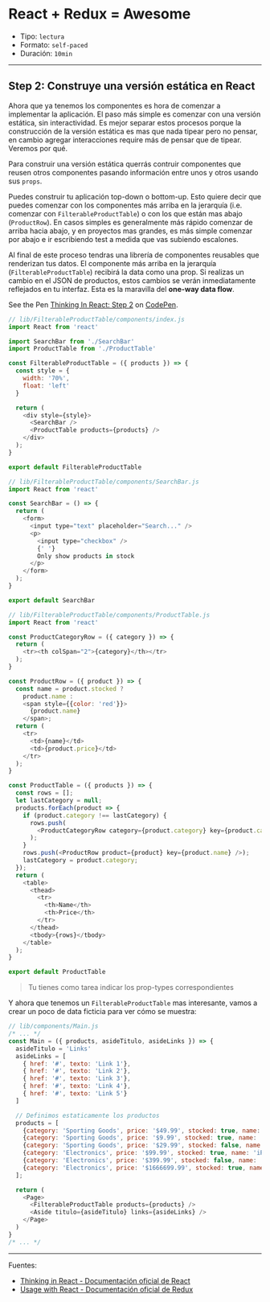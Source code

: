 # React + Redux = Awesome

* Tipo: `lectura`
* Formato: `self-paced`
* Duración: `10min`

***

## Step 2: Construye una versión estática en React

Ahora que ya tenemos los componentes es hora de comenzar a implementar la
aplicación. El paso más simple es comenzar con una versión estática, sin
interactividad. Es mejor separar estos procesos porque la construcción de la
versión estática es mas que nada tipear pero no pensar, en cambio agregar
interacciones require más de pensar que de tipear. Veremos por qué.

Para construir una versión estática querrás contruir componentes que reusen
otros componentes pasando información entre unos y otros usando sus `props`.

Puedes construir tu aplicación top-down o bottom-up. Esto quiere decir que
puedes comenzar con los componentes más arriba en la jerarquía (i.e. comenzar
  con `FilterableProductTable`) o con los que están mas abajo (`ProductRow`). En
  casos simples es generalmente más rápido comenzar de arriba hacia abajo, y en
  proyectos mas grandes, es más simple comenzar por abajo e ir escribiendo test
  a medida que vas subiendo escalones.

Al final de este proceso tendras una librería de componentes reusables que
renderizan tus datos. El componente más arriba en la jerarquía
(`FilterableProductTable`) recibirá la data como una prop. Si realizas un
cambio en el JSON de productos, estos cambios se verán inmediatamente reflejados
en tu interfaz. Esta es la maravilla del **one-way data flow**.

<p data-height="600" data-theme-id="0" data-slug-hash="vXpAgj"
data-default-tab="js" data-user="lacker" data-embed-version="2" class="codepen">
See the Pen <a href="https://codepen.io/merunga/pen/NvLbjX">Thinking In React:
Step 2</a> on <a href="http://codepen.io">CodePen</a>.</p>
<script async src="//assets.codepen.io/assets/embed/ei.js"></script>

```js
// lib/FilterableProductTable/components/index.js
import React from 'react'

import SearchBar from './SearchBar'
import ProductTable from './ProductTable'

const FilterableProductTable = ({ products }) => {
  const style = {
    width: '70%',
    float: 'left'
  }

  return (
    <div style={style}>
      <SearchBar />
      <ProductTable products={products} />
    </div>
  );
}

export default FilterableProductTable
```

```js
// lib/FilterableProductTable/components/SearchBar.js
import React from 'react'

const SearchBar = () => {
  return (
    <form>
      <input type="text" placeholder="Search..." />
      <p>
        <input type="checkbox" />
        {' '}
        Only show products in stock
      </p>
    </form>
  );
}

export default SearchBar
```

```js
// lib/FilterableProductTable/components/ProductTable.js
import React from 'react'

const ProductCategoryRow = ({ category }) => {
  return (
    <tr><th colSpan="2">{category}</th></tr>
  );
}

const ProductRow = ({ product }) => {
  const name = product.stocked ?
    product.name :
    <span style={{color: 'red'}}>
      {product.name}
    </span>;
  return (
    <tr>
      <td>{name}</td>
      <td>{product.price}</td>
    </tr>
  );
}

const ProductTable = ({ products }) => {
  const rows = [];
  let lastCategory = null;
  products.forEach(product => {
    if (product.category !== lastCategory) {
      rows.push(
        <ProductCategoryRow category={product.category} key={product.category} />
      );
    }
    rows.push(<ProductRow product={product} key={product.name} />);
    lastCategory = product.category;
  });
  return (
    <table>
      <thead>
        <tr>
          <th>Name</th>
          <th>Price</th>
        </tr>
      </thead>
      <tbody>{rows}</tbody>
    </table>
  );
}

export default ProductTable
```

> Tu tienes como tarea indicar los prop-types correspondientes

Y ahora que tenemos un `FilterableProductTable` mas interesante, vamos a crear
un poco de data ficticia para ver cómo se muestra:

```js
// lib/components/Main.js
/* ... */
const Main = ({ products, asideTitulo, asideLinks }) => {
  asideTitulo = 'Links'
  asideLinks = [
    { href: '#', texto: 'Link 1'},
    { href: '#', texto: 'Link 2'},
    { href: '#', texto: 'Link 3'},
    { href: '#', texto: 'Link 4'},
    { href: '#', texto: 'Link 5'}
  ]

  // Definimos estaticamente los productos
  products = [
    {category: 'Sporting Goods', price: '$49.99', stocked: true, name: 'Football'},
    {category: 'Sporting Goods', price: '$9.99', stocked: true, name: 'Baseball'},
    {category: 'Sporting Goods', price: '$29.99', stocked: false, name: 'Basketball'},
    {category: 'Electronics', price: '$99.99', stocked: true, name: 'iPod Touch'},
    {category: 'Electronics', price: '$399.99', stocked: false, name: 'iPhone 5'},
    {category: 'Electronics', price: '$1666699.99', stocked: true, name: 'Nexus 7'}
  ];

  return (
    <Page>
      <FilterableProductTable products={products} />
      <Aside titulo={asideTitulo} links={asideLinks} />
    </Page>
  )
}
/* ... */
```

***

Fuentes:

* [Thinking in React - Documentación oficial de React](https://facebook.github.io/react/docs/thinking-in-react.html)
* [Usage with React - Documentación oficial de Redux](http://redux.js.org/docs/basics/UsageWithReact.html)
